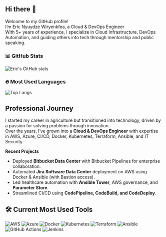 ## Hi there 👋

Welcome to my GitHub profile!  
I’m Eric Nyuydze Wiryenkfea, a Cloud & DevOps Engineer   
With 5+ years of experience, I specialize in Cloud Infrastructure, DevOps Automation, and guiding others into tech through mentorship and public speaking.  

### 📊 GitHub Stats
![Eric's GitHub stats](https://github-readme-stats.vercel.app/api?username=Wiryenkfea-Eric&show_icons=true&theme=radical)


### 🔥 Most Used Languages
![Top Langs](https://github-readme-stats.vercel.app/api/top-langs/?username=Wiryenkfea-Eric&layout=compact&theme=radical)


## Professional Journey
I started my career in agriculture but transitioned into technology, driven by a passion for solving problems through innovation.  
Over the years, I’ve grown into a **Cloud & DevOps Engineer** with expertise in AWS, Azure, CI/CD, Docker, Kubernetes, Terraform, Ansible, and IT Security.

**Recent Projects**
- Deployed **Bitbucket Data Center** with Bitbucket Pipelines for enterprise collaboration.  
- Automated **Jira Software Data Center** deployment on AWS using Docker & Ansible (with Bastion access).  
- Led healthcare automation with **Ansible Tower**, AWS governance, and **Parameter Store**.  
- Streamlined CI/CD using **CodePipeline, CodeBuild, and CodeDeploy**.

## 🛠️ Current Most Used Tools

![AWS](https://img.shields.io/badge/AWS-232F3E?style=for-the-badge&logo=amazon-aws&logoColor=white)
![Azure](https://img.shields.io/badge/Azure-0078D4?style=for-the-badge&logo=microsoftazure&logoColor=white)
![Docker](https://img.shields.io/badge/Docker-2496ED?style=for-the-badge&logo=docker&logoColor=white)
![Kubernetes](https://img.shields.io/badge/Kubernetes-326CE5?style=for-the-badge&logo=kubernetes&logoColor=white)
![Terraform](https://img.shields.io/badge/Terraform-623CE4?style=for-the-badge&logo=terraform&logoColor=white)
![Ansible](https://img.shields.io/badge/Ansible-EE0000?style=for-the-badge&logo=ansible&logoColor=white)
![GitHub Actions](https://img.shields.io/badge/GitHub%20Actions-2088FF?style=for-the-badge&logo=githubactions&logoColor=white)
![Jenkins](https://img.shields.io/badge/Jenkins-D24939?style=for-the-badge&logo=jenkins&logoColor=white)
